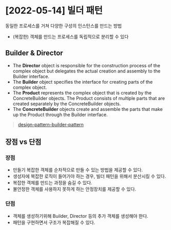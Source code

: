 # [2022-05-14] 빌더 패턴
동일한 프로세스를 거쳐 다양한 구성의 인스턴스를 만드는 방법
* (복잡한) 객체를 만드는 프로세스를 독립적으로 분리할 수 있다

## Builder & Director
* The **Director** object is responsible for the construction process of the complex object but delegates the actual creation and assembly to the Builder interface.
* The **Builder** object specifies the interface for creating parts of the complex object.
* The **Product** represents the complex object that is created by the ConcreteBuilder objects. The Product consists of multiple parts that are created separately by the ConcreteBuilder objects.
* The **ConcreteBuilder** objects create and assemble the parts that make up the Product through the Builder interface.

> [design-pattern-builder-pattern](https://dzone.com/articles/design-pattern-builder-pattern)

## 장점 vs 단점
### 장점
* 만들기 복잡한 객체를 순차적으로 만들 수 있는 방법을 제공할 수 있다.
* 생성자에 복잡한 로직이 들어가야 하는 경우, 빌더 패턴을 위해서 분산시킬 수 있다.
* 복잡한 객체를 만드는 과정을 숨길 수 있다.
* 불안정한 객체를 사용하지 못하게 하는 안정장치를 제공할 수 있다.

### 단점
* 객체를 생성하기위해 Builder, Director 등의 추가 객체를 생성해야 한다.
* 패턴을 구현하면서 구조가 복잡해질 수 있다.

